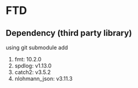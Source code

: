 # FTD 

## Dependency (third party library) 
using git submodule add <rep>
1. fmt: 10.2.0
2. spdlog: v1.13.0
3. catch2: v3.5.2
4. nlohmann_json: v3.11.3